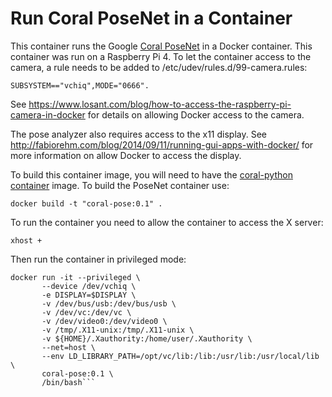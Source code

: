 # Run Coral PoseNet in a Container

This container runs the Google [Coral PoseNet](https://github.com/google-coral/project-posenet) in a Docker container. This container was run on a Raspberry Pi 4. To let the container access to the camera, a rule needs to be added to /etc/udev/rules.d/99-camera.rules:
   
```SUBSYSTEM=="vchiq",MODE="0666".```
   
See https://www.losant.com/blog/how-to-access-the-raspberry-pi-camera-in-docker for details on allowing Docker access to the camera.   

The pose analyzer also requires access to the x11 display. See 
http://fabiorehm.com/blog/2014/09/11/running-gui-apps-with-docker/ for more information on allow Docker to access the display.   
   
To build this container image, you will need to have the [coral-python container](https://github.com/pklinker/coral-container/tree/main/coral-python) image. To build the PoseNet container use:
   
```docker build -t "coral-pose:0.1" .```

To run the container you need to allow the container to access the X server:   

```xhost +```   

Then run the container in privileged mode:   
```
docker run -it --privileged \
       --device /dev/vchiq \
       -e DISPLAY=$DISPLAY \
       -v /dev/bus/usb:/dev/bus/usb \
       -v /dev/vc:/dev/vc \
       -v /dev/video0:/dev/video0 \
       -v /tmp/.X11-unix:/tmp/.X11-unix \
       -v ${HOME}/.Xauthority:/home/user/.Xauthority \
       --net=host \
       --env LD_LIBRARY_PATH=/opt/vc/lib:/lib:/usr/lib:/usr/local/lib \
       coral-pose:0.1 \
       /bin/bash```
